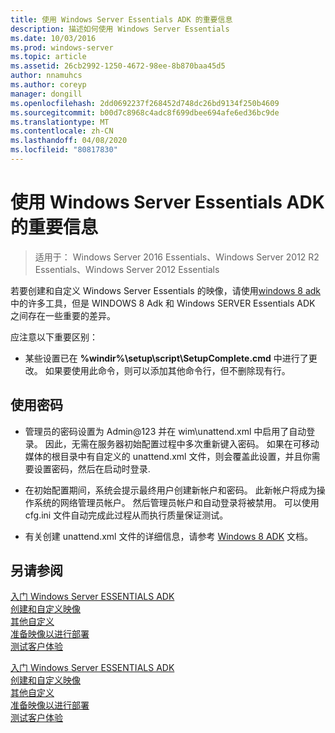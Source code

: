 ```yaml
---
title: 使用 Windows Server Essentials ADK 的重要信息
description: 描述如何使用 Windows Server Essentials
ms.date: 10/03/2016
ms.prod: windows-server
ms.topic: article
ms.assetid: 26cb2992-1250-4672-98ee-8b870baa45d5
author: nnamuhcs
ms.author: coreyp
manager: dongill
ms.openlocfilehash: 2dd0692237f268452d748dc26bd9134f250b4609
ms.sourcegitcommit: b00d7c8968c4adc8f699dbee694afe6ed36bc9de
ms.translationtype: MT
ms.contentlocale: zh-CN
ms.lasthandoff: 04/08/2020
ms.locfileid: "80817830"
---
```

# <a name="important-information-for-using-the-windows-server-essentials-adk"></a>使用 Windows Server Essentials ADK 的重要信息

>适用于： Windows Server 2016 Essentials、Windows Server 2012 R2 Essentials、Windows Server 2012 Essentials

若要创建和自定义 Windows Server Essentials 的映像，请使用[windows 8 adk](https://go.microsoft.com/fwlink/?LinkId=248647)中的许多工具，但是 WINDOWS 8 Adk 和 Windows SERVER Essentials ADK 之间存在一些重要的差异。  
  
 应注意以下重要区别：  
  
-   某些设置已在 **%windir%\setup\script\SetupComplete.cmd** 中进行了更改。 如果要使用此命令，则可以添加其他命令行，但不删除现有行。  
  
## <a name="working-with-passwords"></a>使用密码  
  
-   管理员的密码设置为 Admin@123 并在 wim\unattend.xml 中启用了自动登录。 因此，无需在服务器初始配置过程中多次重新键入密码。 如果在可移动媒体的根目录中有自定义的 unattend.xml 文件，则会覆盖此设置，并且你需要设置密码，然后在启动时登录.  
  
-   在初始配置期间，系统会提示最终用户创建新帐户和密码。 此新帐户将成为操作系统的网络管理员帐户。 然后管理员帐户和自动登录将被禁用。 可以使用 cfg.ini 文件自动完成此过程从而执行质量保证测试。  
  
-   有关创建 unattend.xml 文件的详细信息，请参考 [Windows 8 ADK](https://go.microsoft.com/fwlink/?LinkId=248694) 文档。  
  
## <a name="see-also"></a>另请参阅  

 [入门 Windows Server ESSENTIALS ADK](Getting-Started-with-the-Windows-Server-Essentials-ADK.md)   
 [创建和自定义映像](Creating-and-Customizing-the-Image.md)   
 [其他自定义](Additional-Customizations.md)   
 [准备映像以进行部署](Preparing-the-Image-for-Deployment.md)   
 [测试客户体验](Testing-the-Customer-Experience.md)

 [入门 Windows Server ESSENTIALS ADK](../install/Getting-Started-with-the-Windows-Server-Essentials-ADK.md)   
 [创建和自定义映像](../install/Creating-and-Customizing-the-Image.md)   
 [其他自定义](../install/Additional-Customizations.md)   
 [准备映像以进行部署](../install/Preparing-the-Image-for-Deployment.md)   
 [测试客户体验](../install/Testing-the-Customer-Experience.md)

